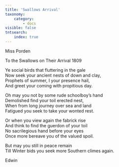 ```yaml
---
title: 'Swallows Arrival'
taxonomy:
    category:
        - docs
visible: false
tntsearch:
    index: true
---
```


<div class="author">Miss Porden</div>

<span class="title">To the Swallows on Their Arrival 1809</span>
  
Ye social birds that fluttering in the gale  
Now seek your ancient nests of down and clay,  
Prophets of summer, I your presence hail,  
And greet your coming with propitious day.  
  
Oh may you not by some rude schoolboy’s hand  
Demolished find your toil erected nest,  
When from long journey over sea and land  
Fatigued you seek to take your wonted rest.  
  
Or when you view again the fabrick rise  
And think to find the guerdon of your toil  
No sacrilegious hand before your eyes  
Once more bereave you of the valued spoil.  
  
But may you still in peace remain  
Till Winter bids you seek more Southern climes again.  
  
Edwin